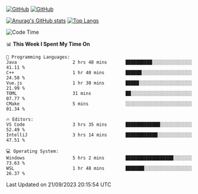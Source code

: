 [![GitHub](https://img.shields.io/github/followers/sharpxk?style=social)](https://github.com/sharpxk) [![GitHub](https://img.shields.io/github/stars/sharpxk?style=social)](https://github.com/sharpxk)

[![Anurag's GitHub stats](https://github-readme-stats-git-masterrstaa-rickstaa.vercel.app/api?username=sharpxk&hide=contribs,prs,issues&show_icons=true&theme=tokyonight)](https://github.com/anuraghazra/github-readme-stats)
[![Top Langs](https://github-readme-stats-git-masterrstaa-rickstaa.vercel.app/api/top-langs/?username=sharpxk&layout=compact&theme=tokyonight)](https://github.com/anuraghazra/github-readme-stats)

<!--START_SECTION:waka-->
![Code Time](http://img.shields.io/badge/Code%20Time-296%20hrs%2027%20mins-blue)

📊 **This Week I Spent My Time On** 

```text
💬 Programming Languages: 
Java                     2 hrs 48 mins       ██████████░░░░░░░░░░░░░░░   41.11 % 
C++                      1 hr 40 mins        ██████░░░░░░░░░░░░░░░░░░░   24.58 % 
Vue.js                   1 hr 30 mins        █████░░░░░░░░░░░░░░░░░░░░   21.99 % 
TOML                     31 mins             ██░░░░░░░░░░░░░░░░░░░░░░░   07.77 % 
CMake                    5 mins              ░░░░░░░░░░░░░░░░░░░░░░░░░   01.34 % 

🔥 Editors: 
VS Code                  3 hrs 35 mins       █████████████░░░░░░░░░░░░   52.49 % 
IntelliJ                 3 hrs 14 mins       ████████████░░░░░░░░░░░░░   47.51 % 

💻 Operating System: 
Windows                  5 hrs 2 mins        ██████████████████░░░░░░░   73.63 % 
WSL                      1 hr 48 mins        ███████░░░░░░░░░░░░░░░░░░   26.37 % 
```


 Last Updated on 21/09/2023 20:15:54 UTC
<!--END_SECTION:waka-->
